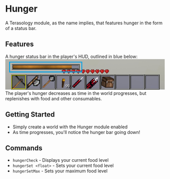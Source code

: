 # Hunger
A Terasology module, as the name implies, that features hunger in the form of a status bar.

## Features
A hunger status bar in the player's HUD, outlined in blue below:
![](media/hud.PNG)
The player's hunger decreases as time in the world progresses, but replenishes with food and other consumables.

## Getting Started
* Simply create a world with the Hunger module enabled
* As time progresses, you'll notice the hunger bar going down!

## Commands
* `hungerCheck` - Displays your current food level
* `hungerSet <float>` - Sets your current food level
* `hungerSetMax` - Sets your maximum food level